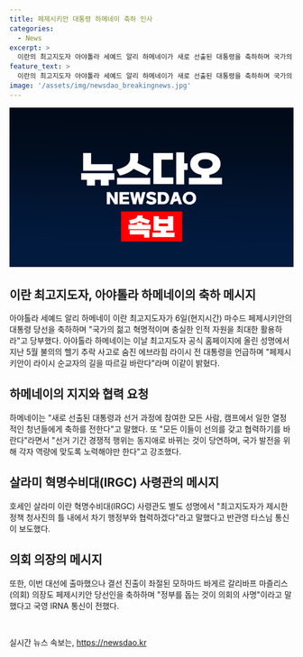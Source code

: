```yaml
---
title: 페제시키안 대통령 하메네이 축하 인사
categories:
  - News
excerpt: >
  이란의 최고지도자 아야톨라 세예드 알리 하메네이가 새로 선출된 대통령을 축하하며 국가의 젊고 혁명적이며 충실한 인적 자원을 최대한 활용하여 국가 발전을 이루는 데 기여하길 당부했다. 또한, 이번 대선에 출마했으나 결선 진출이 좌절된 모하마드 바게르 갈리바프 마즐리스 의장도 페제시키안 당선인을 축하하며 정부를 돕는 것이 의회의 사명이라고 말했다.
feature_text: >
  이란의 최고지도자 아야톨라 세예드 알리 하메네이가 새로 선출된 대통령을 축하하며 국가의 젊고 혁명적이며 충실한 인적 자원을 최대한 활용하여 국가 발전을 이루는 데 기여하길 당부했다. 또한, 이번 대선에 출마했으나 결선 진출이 좌절된 모하마드 바게르 갈리바프 마즐리스 의장도 페제시키안 당선인을 축하하며 정부를 돕는 것이 의회의 사명이라고 말했다.
image: '/assets/img/newsdao_breakingnews.jpg'
---
```


<p><img src="/assets/img/newsdao_breakingnews.jpg" alt="ranknews 속보" /></p>

<h2 data-ke-size="size26">이란 최고지도자, 아야톨라 하메네이의 축하 메시지</h2>

<p data-ke-size="size16">아야톨라 세예드 알리 하메네이 이란 최고지도자가 6일(현지시간) 마수드 페제시키안의 대통령 당선을 축하하며 "국가의 젊고 혁명적이며 충실한 인적 자원을 최대한 활용하라"고 당부했다. 아야톨라 하메네이는 이날 최고지도자 공식 홈페이지에 올린 성명에서 지난 5월 불의의 헬기 추락 사고로 숨진 에브라힘 라이시 전 대통령을 언급하며 "페제시키안이 라이시 순교자의 길을 따르길 바란다"라며 이같이 밝혔다.</p>

<h2 data-ke-size="size26">하메네이의 지지와 협력 요청</h2>

<p data-ke-size="size16">하메네이는 "새로 선출된 대통령과 선거 과정에 참여한 모든 사람, 캠프에서 일한 열정적인 청년들에게 축하를 전한다"고 말했다. 또 "모든 이들이 선의를 갖고 협력하기를 바란다"라면서 "선거 기간 경쟁적 행위는 동지애로 바뀌는 것이 당연하며, 국가 발전을 위해 각자 역량에 맞도록 노력해야만 한다"고 강조했다.</p>

<h2 data-ke-size="size26">살라미 혁명수비대(IRGC) 사령관의 메시지</h2>

<p data-ke-size="size16">호세인 살라미 이란 혁명수비대(IRGC) 사령관도 별도 성명에서 "최고지도자가 제시한 정책 청사진의 틀 내에서 차기 행정부와 협력하겠다"라고 말했다고 반관영 타스님 통신이 보도했다.</p>

<h2 data-ke-size="size26">의회 의장의 메시지</h2>

<p data-ke-size="size16">또한, 이번 대선에 출마했으나 결선 진출이 좌절된 모하마드 바게르 갈리바프 마즐리스(의회) 의장도 페제시키안 당선인을 축하하며 "정부를 돕는 것이 의회의 사명"이라고 말했다고 국영 IRNA 통신이 전했다.</p>

<p data-ke-size="size16">&nbsp;</p>
실시간 뉴스 속보는, <a href="https://newsdao.kr" rel="dofollow">https://newsdao.kr</a>


